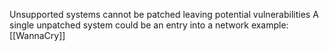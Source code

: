 Unsupported systems cannot be patched leaving potential vulnerabilities
A single unpatched system could be an entry into a network
example: [[WannaCry]] 